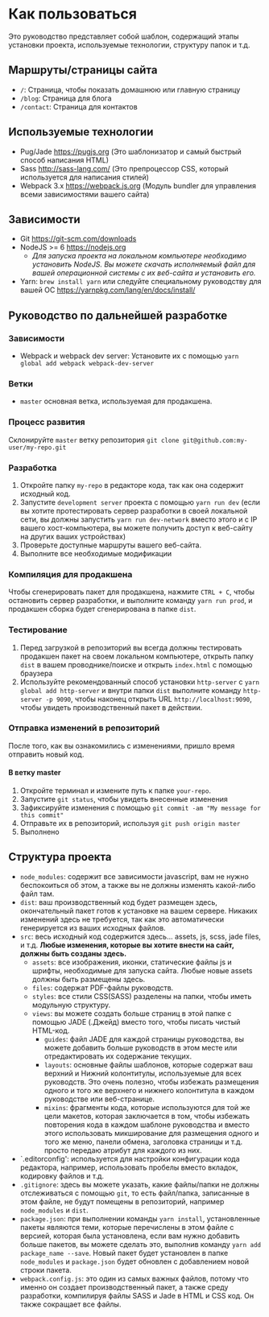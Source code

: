 # Как пользоваться

Это руководство представляет собой шаблон, содержащий этапы установки проекта, используемые технологии, структуру папок и т.д.

## Маршруты/страницы сайта

* `/`: Страница, чтобы показать домашнюю или главную страницу
* `/blog`: Страница для блога
* `/contact`: Страница для контактов

## Используемые технологии

* Pug/Jade <https://pugjs.org> (Это шаблонизатор и самый быстрый способ написания HTML)
* Sass <http://sass-lang.com/> (Это препроцессор CSS, который используется для написания стилей)
* Webpack 3.x <https://webpack.js.org> (Модуль bundler для управления всеми зависимостями вашего сайта)

## Зависимости

* Git <https://git-scm.com/downloads>
* NodeJS >= 6 <https://nodejs.org>
  * *Для запуска проекта на локальном компьютере необходимо установить NodeJS. Вы можете скачать исполняемый файл для вашей операционной системы с их веб-сайта и установить его.*
* Yarn: `brew install yarn` или следуйте специальному руководству для вашей ОС <https://yarnpkg.com/lang/en/docs/install/>

## Руководство по дальнейшей разработке

### Зависимости

* Webpack и webpack dev server: Установите их с помощью `yarn global add webpack webpack-dev-server`

### Ветки

* `master` основная ветка, используемая для продакшена.

### Процесс развития

Склонируйте `master` ветку репозитория `git clone git@github.com:my-user/my-repo.git`

### Разработка

1. Откройте папку `my-repo` в редакторе кода, так как она содержит исходный код.
2. Запустите `development server` проекта с помощью `yarn run dev` (если вы хотите протестировать сервер разработки в своей локальной сети, вы должны запустить `yarn run dev-network` вместо этого и с IP вашего хост-компьютера, вы можете получить доступ к веб-сайту на других ваших устройствах)
3. Проверьте доступные маршруты вашего веб-сайта.
4. Выполните все необходимые модификации

### Компиляция для продакшена

Чтобы сгенерировать пакет для продакшена, нажмите `CTRL + C`, чтобы остановить сервер разработки, и выполните команду `yarn run prod`, и продакшен сборка будет сгенерирована в папке `dist`.

### Тестирование

1. Перед загрузкой в репозиторий вы всегда должны тестировать продакшен пакет на своем локальном компьютере, открыть папку `dist` в вашем проводнике/поиске и открыть `index.html` с помощью браузера
2. Используйте рекомендованный способ установки `http-server` с `yarn global add http-server` и внутри папки `dist` выполните команду `http-server -p 9090`, чтобы наконец открыть URL `http://localhost:9090`, чтобы увидеть производственный пакет в действии.

### Отправка изменений в репозиторий

После того, как вы ознакомились с изменениями, пришло время отправить новый код.

#### В ветку master

1. Откройте терминал и измените путь к папке `your-repo`.
2. Запустите `git status`, чтобы увидеть внесенные изменения
3. Зафиксируйте изменения с помощью `git commit -am "My message for this commit"`
4. Отправьте их в репозиторий, используя `git push origin master`
5. Выполнено

## Структура проекта

* `node_modules`: содержит все зависимости javascript, вам не нужно беспокоиться об этом, а также вы не должны изменять какой-либо файл там.
* `dist`: ваш производственный код будет размещен здесь, окончательный пакет готов к установке на вашем сервере. Никаких изменений здесь не требуется, так как это автоматически генерируется из ваших исходных файлов.
* `src`: весь исходный код содержится здесь... assets, js, scss, jade files, и т.д. **Любые изменения, которые вы хотите внести на сайт, должны быть созданы здесь.**
  * `assets`: все изображения, иконки, статические файлы js и шрифты, необходимые для запуска сайта. Любые новые assets должны быть размещены здесь.
  * `files`: содержат PDF-файлы руководств.
  * `styles`: все стили CSS(SASS) разделены на папки, чтобы иметь модульную структуру.
  * `views`: вы можете создать больше страниц в этой папке с помощью JADE (.Джейд) вместо того, чтобы писать чистый HTML-код.
    * `guides`: файл JADE для каждой страницы руководства, вы можете добавить больше руководств в этом месте или отредактировать их содержание текущих.
    * `layouts`: основные файлы шаблонов, которые содержат ваш верхний и Нижний колонтитулы, используемые для всех руководств. Это очень полезно, чтобы избежать размещения одного и того же верхнего и нижнего колонтитула в каждом руководстве или веб-странице.
    * `mixins`: фрагменты кода, которые используются для той же цели макетов, которая заключается в том, чтобы избежать повторения кода в каждом шаблоне руководства и вместо этого использовать микширование для размещения одного и того же меню, панели обмена, заголовка страницы и т.д. просто передаю атрибут для каждого из них.
* `.editorconfig': используется для настройки конфигурации кода редактора, например, использовать пробелы вместо вкладок, кодировку файлов и т.д.
* `.gitignore`: здесь вы можете указать, какие файлы/папки не должны отслеживаться с помощью `git`, то есть файл/папка, записанные в этом файле, не будут помещены в репозиторий, например `node_modules` и `dist`.
* `package.json`: при выполнении команды `yarn install`, установленные пакеты являются теми, которые перечислены в этом файле с версией, которая была установлена, если вам нужно добавить больше пакетов, вы можете сделать это, выполнив команду `yarn add package_name --save`. Новый пакет будет установлен в папке `node_modules` и `package.json` будет обновлен с добавлением новой строки пакета.
* `webpack.config.js`: это один из самых важных файлов, потому что именно он создает производственный пакет, а также среду разработки, компилируя файлы SASS и Jade в HTML и CSS код. Он также сокращает все файлы.
